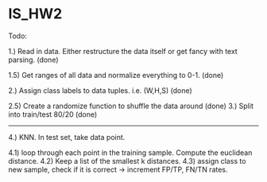 # IS_HW2

Todo:


1.) Read in data. Either restructure the data itself or get fancy with text
parsing. (done)

1.5) Get ranges of all data and normalize everything to 0-1. (done)

2.) Assign class labels to data tuples. i.e. (W,H,S) (done)

2.5) Create a randomize function to shuffle the data around (done)
3.) Split into train/test 80/20 (done)

_______________________________

4.) KNN. In test set, take data point.

4.1) loop through each point in the training sample. Compute the euclidean distance.
4.2) Keep a list of the smallest k distances.
4.3) assign class to new sample, check if it is correct -> increment FP/TP, FN/TN rates.

